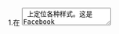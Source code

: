 1.在 <textarea> 上定位各种样式。这是 Facebook 早期评论系统所使用的。


2.使用浏览器原生的 ContentEditable 编辑模式。这是绝大多数现有富文本编辑器所使用的。
ContentEditable 的可怕之处（为什么 ContentEditable 很恐怖） Why ContentEditable is Terrible=>ContentEditable 的数据结构和行为缺乏一致性


3.iframe+designMode


4.实现自己的布局引擎，连闪烁的光标都是通过 <div> 控制的。这是 Google Docs 所使用的。